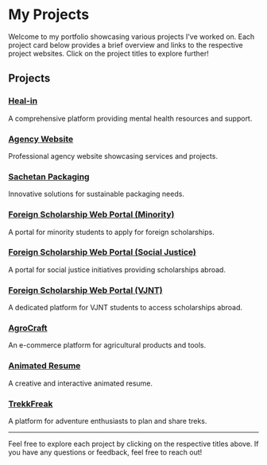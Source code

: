 # My Projects

Welcome to my portfolio showcasing various projects I've worked on. Each project card below provides a brief overview and links to the respective project websites. Click on the project titles to explore further!

## Projects

### [Heal-in](https://heal-in.in/)
A comprehensive platform providing mental health resources and support.

### [Agency Website](http://ssditsolutions.com/)
Professional agency website showcasing services and projects.

### [Sachetan Packaging](http://sachetanpackaging.in/)
Innovative solutions for sustainable packaging needs.

### [Foreign Scholarship Web Portal (Minority)](https://foreign-minority.ssdit.in/)
A portal for minority students to apply for foreign scholarships.

### [Foreign Scholarship Web Portal (Social Justice)](https://foreign-sjc.ssdit.in/)
A portal for social justice initiatives providing scholarships abroad.

### [Foreign Scholarship Web Portal (VJNT)](https://foreign-vjnt.ssdit.in/)
A dedicated platform for VJNT students to access scholarships abroad.

### [AgroCraft](https://eshop-agri.000webhostapp.com/)
An e-commerce platform for agricultural products and tools.

### [Animated Resume](https://crushikesh.000webhostapp.com/)
A creative and interactive animated resume.

### [TrekkFreak](http://trekfreak.rf.gd/?i=1)
A platform for adventure enthusiasts to plan and share treks.

---

Feel free to explore each project by clicking on the respective titles above. If you have any questions or feedback, feel free to reach out!
